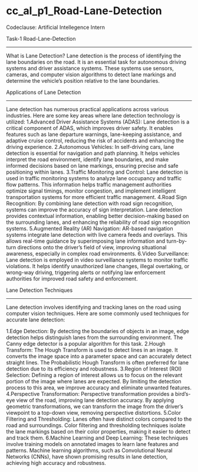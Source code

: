 # cc_al_p1_Road-Lane-Detection
Codeclause: Artificial Intellegence Intern
 
 Task-1 Road-Lane-Detection
***************************
What is Lane Detection?
Lane detection is the process of identifying the lane boundaries on the road. It is an essential task for autonomous driving systems and driver assistance systems.
These systems use sensors, cameras, and computer vision algorithms to detect lane markings and determine the vehicle’s position relative to the lane boundaries.

Applications of Lane Detection
*********************************
Lane detection has numerous practical applications across various industries. Here are some key areas where lane detection technology is utilized:
1.Advanced Driver Assistance Systems (ADAS): Lane detection is a critical component of ADAS, which improves driver safety. It enables features such as lane departure warnings, lane-keeping assistance, and adaptive cruise control, reducing the risk of accidents and enhancing the driving experience.
2.Autonomous Vehicles: In self-driving cars, lane detection is essential for navigation and path planning. It helps vehicles interpret the road environment, identify lane boundaries, and make informed decisions based on lane markings, ensuring precise and safe positioning within lanes.
3.Traffic Monitoring and Control: Lane detection is used in traffic monitoring systems to analyze lane occupancy and traffic flow patterns. This information helps traffic management authorities optimize signal timings, monitor congestion, and implement intelligent transportation systems for more efficient traffic management.
4.Road Sign Recognition: By combining lane detection with road sign recognition, systems can improve the accuracy of sign interpretation. Lane detection provides contextual information, enabling better decision-making based on the surrounding lanes, and enhancing the reliability of road sign recognition systems.
5.Augmented Reality (AR) Navigation: AR-based navigation systems integrate lane detection with live camera feeds and overlays. This allows real-time guidance by superimposing lane information and turn-by-turn directions onto the driver’s field of view, improving situational awareness, especially in complex road environments.
6.Video Surveillance: Lane detection is employed in video surveillance systems to monitor traffic violations. It helps identify unauthorized lane changes, illegal overtaking, or wrong-way driving, triggering alerts or notifying law enforcement authorities for improved road safety and enforcement.

Lane Detection Techniques
**************************
Lane detection involves identifying and tracking lanes on the road using computer vision techniques. Here are some commonly used techniques for accurate lane detection:

1.Edge Detection: By detecting the boundaries of objects in an image, edge detection helps distinguish lanes from the surrounding environment. The Canny edge detector is a popular algorithm for this task.
2.Hough Transform: The Hough Transform is used to detect lines in an image. It converts the image space into a parameter space and can accurately detect straight lines. The Probabilistic Hough Transform is often preferred for lane detection due to its efficiency and robustness.
3.Region of Interest (ROI) Selection: Defining a region of interest allows us to focus on the relevant portion of the image where lanes are expected. By limiting the detection process to this area, we improve accuracy and eliminate unwanted features.
4.Perspective Transformation: Perspective transformation provides a bird’s-eye view of the road, improving lane detection accuracy. By applying geometric transformations, we can transform the image from the driver’s viewpoint to a top-down view, removing perspective distortions.
5.Color Filtering and Thresholding: Lanes often have distinct colors compared to the road and surroundings. Color filtering and thresholding techniques isolate the lane markings based on their color properties, making it easier to detect and track them.
6.Machine Learning and Deep Learning: These techniques involve training models on annotated images to learn lane features and patterns. Machine learning algorithms, such as Convolutional Neural Networks (CNNs), have shown promising results in lane detection, achieving high accuracy and robustness.

